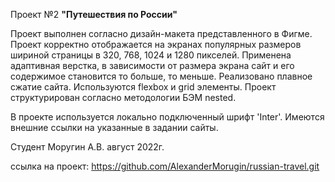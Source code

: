 Проект №2
**"Путешествия по России"**

Проект выполнен согласно дизайн-макета представленного в Фигме.
Проект корректно отображается на экранах популярных размеров шириной страницы в 320, 768, 1024 и 1280 пикселей.
Применена адаптивная верстка, в зависимости от размера экрана сайт и его содержимое становится то больше, то меньше.
Реализовано плавное сжатие сайта.
Используются flexbox и grid элементы.
Проект структурирован согласно методологии БЭМ nested.

В проекте используется локально подключенный шрифт 'Inter'.
Имеются внешние ссылки на указанные в задании сайты.

Студент Моругин А.В.
август 2022г.

ссылка на проект:
https://github.com/AlexanderMorugin/russian-travel.git

